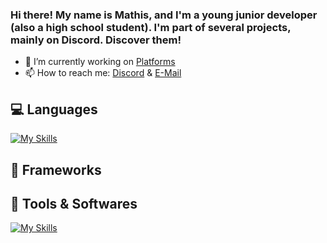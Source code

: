### Hi there! My name is Mathis, and I'm a young junior developer (also a high school student). I'm part of several projects, mainly on Discord. Discover them!


- 🔭 I’m currently working on [Platforms](https://neldox.tech)
- 📫 How to reach me: [Discord](https://discord.com/users/938588350942707783) & [E-Mail](mailto:contact@neldox.tech)

## 💻 Languages
[![My Skills](https://skillicons.dev/icons?i=html,css,js,scss)](https://skillicons.dev)

## 🧰 Frameworks

## 🔨 Tools & Softwares

[![My Skills](https://skillicons.dev/icons?i=vscode,idea,figma,cloudflare,aws,mongodb)](https://skillicons.dev)
